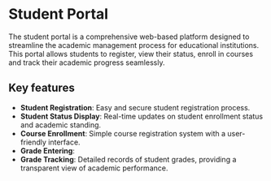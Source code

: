 # Student Portal

The student portal is a comprehensive web-based platform designed to streamline the academic management process for educational institutions. This portal allows students to register, view their status, enroll in courses and track their academic progress seamlessly.

## Key features
- **Student Registration**: Easy and secure student registration process.
- **Student Status Display**: Real-time updates on student enrollment status and academic standing.
- **Course Enrollment**: Simple course registration system with a user-friendly interface.
- **Grade Entering**:
- **Grade Tracking**: Detailed records of student grades, providing a transparent view of academic performance.